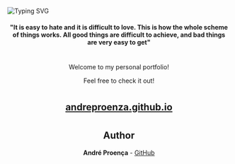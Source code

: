 <!--<img src="https://user-images.githubusercontent.com/78174997/179075643-5a40d774-a883-4e4f-8d66-9ad003f7d7e4.png" width="100%"/>-->

   ![Typing SVG](https://readme-typing-svg.herokuapp.com?size=50&color=E41D63FD&duration=3000&center=true&vCenter=true&lines&width=1000&lines=André+Proenza;)

<div align="center">
  <!--<h1>André Proenza</h1>-->
  <h4>"It is easy to hate and it is difficult to love. This is how the whole scheme of things works. All good things are difficult to achieve, and bad things are very easy to get"</h4>

#

Welcome to my personal portfolio!

Feel free to check it out!

#

## [andreproenza.github.io](https://andreproenza.github.io/)

#

## Author

**André Proença** - [GitHub](https://github.com/AndreProenza)


